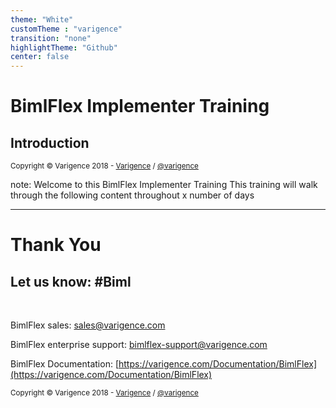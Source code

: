 ```yaml
---
theme: "White"
customTheme : "varigence"
transition: "none"
highlightTheme: "Github"
center: false
---
```


# BimlFlex Implementer Training

## Introduction

<small>Copyright &copy; Varigence 2018 - [Varigence](https://varigence.com) / [@varigence](http://twitter.com/varigence)</small>

note:
Welcome to this BimlFlex Implementer Training
This training will walk through the following content throughout x number of days

---

# Thank You

## Let us know: #Biml

<br/>

BimlFlex sales: [sales@varigence.com](mailto:sales@varigence.com)

BimlFlex enterprise support: [bimlflex-support@varigence.com](mailto:bimlflex-support@varigence.com)

BimlFlex Documentation: [https://varigence.com/Documentation/BimlFlex](https://varigence.com/Documentation/BimlFlex)

<small>Copyright &copy; Varigence 2018 - [Varigence](https://varigence.com) / [@varigence](http://twitter.com/varigence)</small>